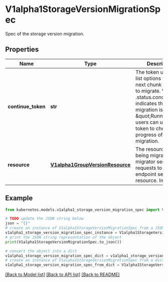 # V1alpha1StorageVersionMigrationSpec

Spec of the storage version migration.

## Properties

Name | Type | Description | Notes
------------ | ------------- | ------------- | -------------
**continue_token** | **str** | The token used in the list options to get the next chunk of objects to migrate. When the .status.conditions indicates the migration is \&quot;Running\&quot;, users can use this token to check the progress of the migration. | [optional] 
**resource** | [**V1alpha1GroupVersionResource**](V1alpha1GroupVersionResource.md) | The resource that is being migrated. The migrator sends requests to the endpoint serving the resource. Immutable. | 

## Example

```python
from kubernetes.models.v1alpha1_storage_version_migration_spec import V1alpha1StorageVersionMigrationSpec

# TODO update the JSON string below
json = "{}"
# create an instance of V1alpha1StorageVersionMigrationSpec from a JSON string
v1alpha1_storage_version_migration_spec_instance = V1alpha1StorageVersionMigrationSpec.from_json(json)
# print the JSON string representation of the object
print(V1alpha1StorageVersionMigrationSpec.to_json())

# convert the object into a dict
v1alpha1_storage_version_migration_spec_dict = v1alpha1_storage_version_migration_spec_instance.to_dict()
# create an instance of V1alpha1StorageVersionMigrationSpec from a dict
v1alpha1_storage_version_migration_spec_from_dict = V1alpha1StorageVersionMigrationSpec.from_dict(v1alpha1_storage_version_migration_spec_dict)
```
[[Back to Model list]](../README.md#documentation-for-models) [[Back to API list]](../README.md#documentation-for-api-endpoints) [[Back to README]](../README.md)


